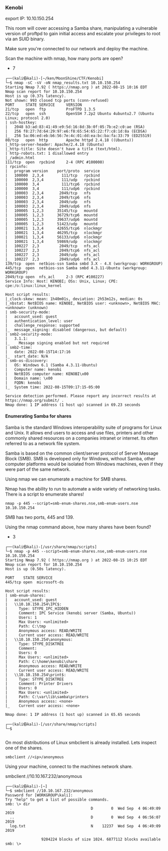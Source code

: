 ### Kenobi


export IP: 10.10.150.254

This room will cover accessing a Samba share, manipulating a vulnerable version of proftpd to gain initial access and escalate your privileges to root via an SUID binary.

Make sure you're connected to our network and deploy the machine.

Scan the machine with nmap, how many ports are open?
- 7


```
┌──(kali㉿kali)-[~/ken/MoonShine/CTF/Kenobi]
└─$ nmap -sC -sV -oN nmap_results.txt 10.10.150.254
Starting Nmap 7.92 ( https://nmap.org ) at 2022-08-15 10:16 EDT
Nmap scan report for 10.10.150.254
Host is up (0.37s latency).
Not shown: 993 closed tcp ports (conn-refused)
PORT     STATE SERVICE     VERSION
21/tcp   open  ftp         ProFTPD 1.3.5
22/tcp   open  ssh         OpenSSH 7.2p2 Ubuntu 4ubuntu2.7 (Ubuntu Linux; protocol 2.0)
| ssh-hostkey: 
|   2048 b3:ad:83:41:49:e9:5d:16:8d:3b:0f:05:7b:e2:c0:ae (RSA)
|   256 f8:27:7d:64:29:97:e6:f8:65:54:65:22:f7:c8:1d:8a (ECDSA)
|_  256 5a:06:ed:eb:b6:56:7e:4c:01:dd:ea:bc:ba:fa:33:79 (ED25519)
80/tcp   open  http        Apache httpd 2.4.18 ((Ubuntu))
|_http-server-header: Apache/2.4.18 (Ubuntu)
|_http-title: Site doesn't have a title (text/html).
| http-robots.txt: 1 disallowed entry 
|_/admin.html
111/tcp  open  rpcbind     2-4 (RPC #100000)
| rpcinfo: 
|   program version    port/proto  service
|   100000  2,3,4        111/tcp   rpcbind
|   100000  2,3,4        111/udp   rpcbind
|   100000  3,4          111/tcp6  rpcbind
|   100000  3,4          111/udp6  rpcbind
|   100003  2,3,4       2049/tcp   nfs
|   100003  2,3,4       2049/tcp6  nfs
|   100003  2,3,4       2049/udp   nfs
|   100003  2,3,4       2049/udp6  nfs
|   100005  1,2,3      35145/tcp   mountd
|   100005  1,2,3      36729/tcp6  mountd
|   100005  1,2,3      39637/udp6  mountd
|   100005  1,2,3      51423/udp   mountd
|   100021  1,3,4      42655/tcp6  nlockmgr
|   100021  1,3,4      46295/tcp   nlockmgr
|   100021  1,3,4      56133/udp6  nlockmgr
|   100021  1,3,4      59869/udp   nlockmgr
|   100227  2,3         2049/tcp   nfs_acl
|   100227  2,3         2049/tcp6  nfs_acl
|   100227  2,3         2049/udp   nfs_acl
|_  100227  2,3         2049/udp6  nfs_acl
139/tcp  open  netbios-ssn Samba smbd 3.X - 4.X (workgroup: WORKGROUP)
445/tcp  open  netbios-ssn Samba smbd 4.3.11-Ubuntu (workgroup: WORKGROUP)
2049/tcp open  nfs_acl     2-3 (RPC #100227)
Service Info: Host: KENOBI; OSs: Unix, Linux; CPE: cpe:/o:linux:linux_kernel

Host script results:
|_clock-skew: mean: 1h40m01s, deviation: 2h53m12s, median: 0s
|_nbstat: NetBIOS name: KENOBI, NetBIOS user: <unknown>, NetBIOS MAC: <unknown> (unknown)
| smb-security-mode: 
|   account_used: guest
|   authentication_level: user
|   challenge_response: supported
|_  message_signing: disabled (dangerous, but default)
| smb2-security-mode: 
|   3.1.1: 
|_    Message signing enabled but not required
| smb2-time: 
|   date: 2022-08-15T14:17:16
|_  start_date: N/A
| smb-os-discovery: 
|   OS: Windows 6.1 (Samba 4.3.11-Ubuntu)
|   Computer name: kenobi
|   NetBIOS computer name: KENOBI\x00
|   Domain name: \x00
|   FQDN: kenobi
|_  System time: 2022-08-15T09:17:15-05:00

Service detection performed. Please report any incorrect results at https://nmap.org/submit/ .
Nmap done: 1 IP address (1 host up) scanned in 69.23 seconds

```

####  Enumerating Samba for shares

Samba is the standard Windows interoperability suite of programs for Linux and Unix. It allows end users to access and use files, printers and other commonly shared resources on a companies intranet or internet. Its often referred to as a network file system.

Samba is based on the common client/server protocol of Server Message Block (SMB). SMB is developed only for Windows, without Samba, other computer platforms would be isolated from Windows machines, even if they were part of the same network.


Using nmap we can enumerate a machine for SMB shares.

Nmap has the ability to run to automate a wide variety of networking tasks. There is a script to enumerate shares!

`nmap -p 445 --script=smb-enum-shares.nse,smb-enum-users.nse 10.10.150.254`

SMB has two ports, 445 and 139.

Using the nmap command above, how many shares have been found?
- 3

```
┌──(kali㉿kali)-[/usr/share/nmap/scripts]
└─$ nmap -p 445 --script=smb-enum-shares.nse,smb-enum-users.nse 10.10.150.254
Starting Nmap 7.92 ( https://nmap.org ) at 2022-08-15 10:25 EDT
Nmap scan report for 10.10.150.254
Host is up (0.50s latency).

PORT    STATE SERVICE
445/tcp open  microsoft-ds

Host script results:
| smb-enum-shares: 
|   account_used: guest
|   \\10.10.150.254\IPC$: 
|     Type: STYPE_IPC_HIDDEN
|     Comment: IPC Service (kenobi server (Samba, Ubuntu))
|     Users: 1
|     Max Users: <unlimited>
|     Path: C:\tmp
|     Anonymous access: READ/WRITE
|     Current user access: READ/WRITE
|   \\10.10.150.254\anonymous: 
|     Type: STYPE_DISKTREE
|     Comment: 
|     Users: 0
|     Max Users: <unlimited>
|     Path: C:\home\kenobi\share
|     Anonymous access: READ/WRITE
|     Current user access: READ/WRITE
|   \\10.10.150.254\print$: 
|     Type: STYPE_DISKTREE
|     Comment: Printer Drivers
|     Users: 0
|     Max Users: <unlimited>
|     Path: C:\var\lib\samba\printers
|     Anonymous access: <none>
|_    Current user access: <none>

Nmap done: 1 IP address (1 host up) scanned in 65.65 seconds
                                                                                                                       
┌──(kali㉿kali)-[/usr/share/nmap/scripts]
└─$ 


```


On most distributions of Linux smbclient is already installed. Lets inspect one of the shares.

`smbclient //<ip>/anonymous`

Using your machine, connect to the machines network share.

smbclient //10.10.167.232/anonymous

```
┌──(kali㉿kali)-[~]
└─$ smbclient //10.10.167.232/anonymous
Password for [WORKGROUP\kali]:
Try "help" to get a list of possible commands.
smb: \> dir
  .                                   D        0  Wed Sep  4 06:49:09 2019
  ..                                  D        0  Wed Sep  4 06:56:07 2019
  log.txt                             N    12237  Wed Sep  4 06:49:09 2019

                9204224 blocks of size 1024. 6877112 blocks available
smb: \> 


```

